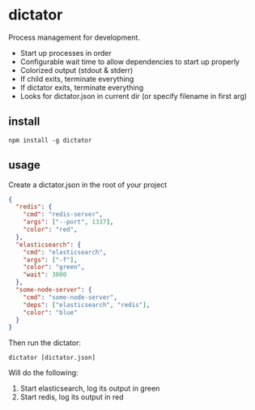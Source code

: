 # dictator

Process management for development.

- Start up processes in order
- Configurable wait time to allow dependencies to start up properly
- Colorized output (stdout & stderr)
- If child exits, terminate everything
- If dictator exits, terminate everything
- Looks for dictator.json in current dir (or specify filename in first arg)

## install

    npm install -g dictator

## usage

Create a dictator.json in the root of your project

~~~ json
{
  "redis": {
    "cmd": "redis-server",
    "args": ["--port", 1337],
    "color": "red",
  },
  "elasticsearch": {
    "cmd": "elasticsearch",
    "args": ["-f"],
    "color": "green",
    "wait": 3000
  },
  "some-node-server": {
    "cmd": "some-node-server",
    "deps": ["elasticsearch", "redis"],
    "color": "blue"
  }
}
~~~

Then run the dictator:

    dictator [dictator.json]

Will do the following:

1. Start elasticsearch, log its output in green
2. Start redis, log its output in red
